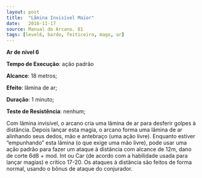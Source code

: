 ```yaml
---
layout: post
title:  "Lâmina Invisível Maior"
date:   2016-11-17
source: Manual do Arcano. 81
tags: [level6, bardo, feiticeiro, mago, ar]
---
```


**Ar de nível 6**

**Tempo de Execução**: ação padrão

**Alcance**: 18 metros;

**Efeito**: lâmina de ar;

**Duração**: 1 minuto;

**Teste de Resistência**: nenhum;

Com lâmina invisível, o arcano cria 
uma lâmina de ar para desferir golpes à 
distância. Depois lançar esta magia, o arcano forma uma lâmina de ar alinhando 
seus dedos, mão e antebraço (uma ação livre). Enquanto estiver “empunhando” esta 
lâmina (o que exige uma mão livre), pode 
usar uma ação padrão para fazer um ataque à distância com alcance de 12m, dano 
de corte 6d8 + mod. Int ou Car (de acordo com a habilidade usada para lançar magias) e crítico 17-20. Os ataques à distância são feitos de forma normal, usando o 
bônus de ataque do conjurador.